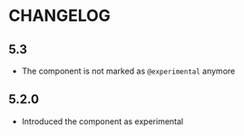 CHANGELOG
=========

5.3
---

 * The component is not marked as `@experimental` anymore

5.2.0
-----

 * Introduced the component as experimental
